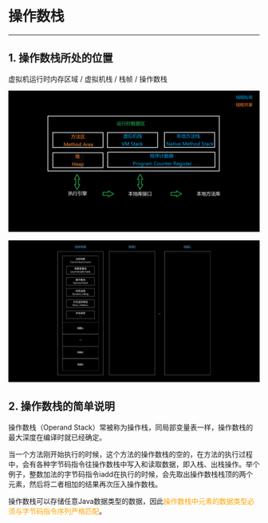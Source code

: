# 操作数栈

---

## 1. 操作数栈所处的位置

虚拟机运行时内存区域 / 虚拟机栈 / 栈帧 / 操作数栈

<img src="markdown/8.2.2操作数栈.assets/JVM运行时数据区.png" alt="JVM运行时数据区" style="zoom:50%;" />

![栈帧的结构](markdown/8.2.2操作数栈.assets/栈帧的结构.png)

## 2. 操作数栈的简单说明

操作数栈（Operand Stack）常被称为操作栈，同局部变量表一样，操作数栈的最大深度在编译时就已经确定。

当一个方法刚开始执行的时候，这个方法的操作数栈的空的，在方法的执行过程中，会有各种字节码指令往操作数栈中写入和读取数据，即入栈、出栈操作。举个例子，整数加法的字节码指令iadd在执行的时候，会先取出操作数栈栈顶的两个元素，然后将二者相加的结果再次压入操作数栈。

操作数栈可以存储任意Java数据类型的数据，因此<font color = orange>操作数栈中元素的数据类型必须与字节码指令序列严格匹配</font>。